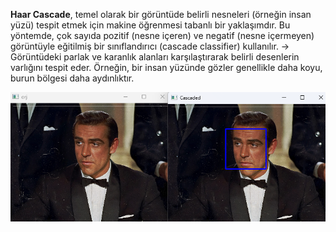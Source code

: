 **Haar Cascade**, temel olarak bir görüntüde belirli nesneleri
(örneğin insan yüzü) tespit etmek için makine öğrenmesi tabanlı bir yaklaşımdır.
Bu yöntemde, çok sayıda pozitif (nesne içeren) ve negatif (nesne içermeyen) görüntüyle
eğitilmiş bir sınıflandırıcı (cascade classifier) kullanılır.
-> Görüntüdeki parlak ve karanlık alanları karşılaştırarak belirli
desenlerin varlığını tespit eder. Örneğin, bir insan yüzünde gözler genellikle
daha koyu, burun bölgesi daha aydınlıktır.

![img.png](../Assets/CascadedPhoto.png)